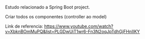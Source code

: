 Estudo relacionado a Spring Boot project.

Criar todos os componentes (controller ao model)

Link de referencia:
https://www.youtube.com/watch?v=XbknBOmMuPQ&list=PLGDwUiT1wr6-Fn3N2oqJpTdhGjFHnIIKY
